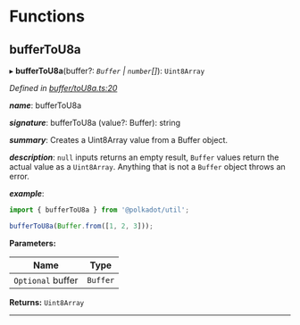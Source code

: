 

# Functions

<a id="buffertou8a"></a>

##  bufferToU8a

▸ **bufferToU8a**(buffer?: *`Buffer` | `number`[]*): `Uint8Array`

*Defined in [buffer/toU8a.ts:20](https://github.com/polkadot-js/common/blob/2aba82e/packages/util/src/buffer/toU8a.ts#L20)*

*__name__*: bufferToU8a

*__signature__*: bufferToU8a (value?: Buffer): string

*__summary__*: Creates a Uint8Array value from a Buffer object.

*__description__*: `null` inputs returns an empty result, `Buffer` values return the actual value as a `Uint8Array`. Anything that is not a `Buffer` object throws an error.

*__example__*:   

```javascript
import { bufferToU8a } from '@polkadot/util';

bufferToU8a(Buffer.from([1, 2, 3]));
```

**Parameters:**

| Name | Type |
| ------ | ------ |
| `Optional` buffer | `Buffer` | `number`[] |

**Returns:** `Uint8Array`

___

